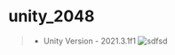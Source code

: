 # unity_2048
> + Unity Version - 2021.3.1f1
![sdfsd](https://user-images.githubusercontent.com/73865700/126141312-19b94e8a-abcc-4a8e-91ce-4cb1b5e63d75.PNG)
